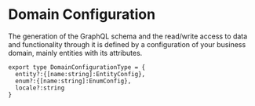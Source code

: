 # Domain Configuration 

The generation of the GraphQL schema and the read/write access to data and functionality through it is defined by a configuration of your business domain, mainly entities with its attributes.

```
export type DomainConfigurationType = {
  entity?:{[name:string]:EntityConfig},
  enum?:{[name:string]:EnumConfig},
  locale?:string
}
```
